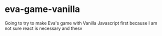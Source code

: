 # eva-game-vanilla
Going to try to make Eva's game with Vanilla Javascript first because I am not sure react is necessary and thesv
